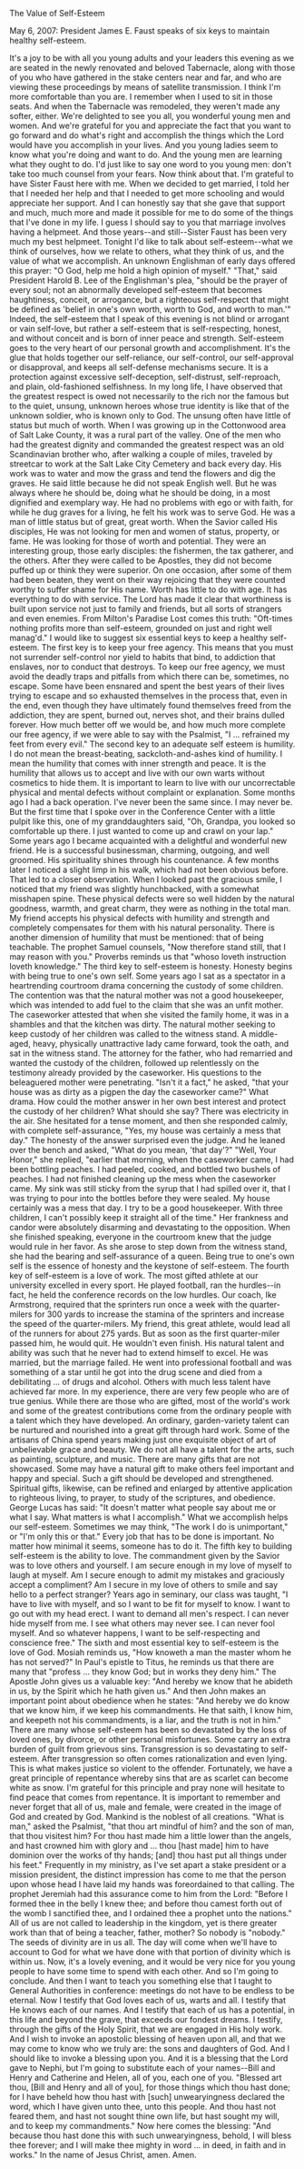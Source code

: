 The Value of Self-Esteem 

May 6, 2007: President James E. Faust speaks of six keys to maintain healthy self-esteem. 

It's a joy to be with all you young adults and your leaders this evening as we are seated in the newly renovated and beloved Tabernacle, along with those of you who have gathered in the stake centers near and far, and who are viewing these proceedings by means of satellite transmission.
I think I'm more comfortable than you are.
I remember when I used to sit in those seats.
And when the Tabernacle was remodeled, they weren't made any softer, either.
We're delighted to see you all, you wonderful young men and women. And we're grateful for you and appreciate the fact that you want to go forward and do what's right and accomplish the things which the Lord would have you accomplish in your lives. And you young ladies seem to know what you're doing and want to do. And the young men are learning what they ought to do.
I'd just like to say one word to you young men: don't take too much counsel from your fears. Now think about that.
I'm grateful to have Sister Faust here with me.
When we decided to get married, I told her that I needed her help and that I needed to get more schooling and would appreciate her support.
And I can honestly say that she gave that support and much, much more and made it possible for me to do some of the things that I've done in my life.
I guess I should say to you that marriage involves having a helpmeet. And those years--and still--Sister Faust has been very much my best helpmeet.
Tonight I'd like to talk about self-esteem--what we think of ourselves, how we relate to others, what they think of us, and the value of what we accomplish. An unknown Englishman of early days offered this prayer: "O God, help me hold a high opinion of myself." "That," said President Harold B. Lee of the Englishman's plea, "should be the prayer of every soul; not an abnormally developed self-esteem that becomes haughtiness, conceit, or arrogance, but a righteous self-respect that might be defined as 'belief in one's own worth, worth to God, and worth to man.'" Indeed, the self-esteem that I speak of this evening is not blind or arrogant or vain self-love, but rather a self-esteem that is self-respecting, honest, and without conceit and is born of inner peace and strength. Self-esteem goes to the very heart of our personal growth and accomplishment. It's the glue that holds together our self-reliance, our self-control, our self-approval or disapproval, and keeps all self-defense mechanisms secure. It is a protection against excessive self-deception, self-distrust, self-reproach, and plain, old-fashioned selfishness.
In my long life, I have observed that the greatest respect is owed not necessarily to the rich nor the famous but to the quiet, unsung, unknown heroes whose true identity is like that of the unknown soldier, who is known only to God. The unsung often have little of status but much of worth. When I was growing up in the Cottonwood area of Salt Lake County, it was a rural part of the valley. One of the men who had the greatest dignity and commanded the greatest respect was an old Scandinavian brother who, after walking a couple of miles, traveled by streetcar to work at the Salt Lake City Cemetery and back every day. His work was to water and mow the grass and tend the flowers and dig the graves. He said little because he did not speak English well. But he was always where he should be, doing what he should be doing, in a most dignified and exemplary way. He had no problems with ego or with faith, for while he dug graves for a living, he felt his work was to serve God. He was a man of little status but of great, great worth. When the Savior called His disciples, He was not looking for men and women of status, property, or fame. He was looking for those of worth and potential. They were an interesting group, those early disciples: the fishermen, the tax gatherer, and the others. After they were called to be Apostles, they did not become puffed up or think they were superior. On one occasion, after some of them had been beaten, they went on their way rejoicing that they were counted worthy to suffer shame for His name. Worth has little to do with age. It has everything to do with service. The Lord has made it clear that worthiness is built upon service not just to family and friends, but all sorts of strangers and even enemies. From Milton's Paradise Lost comes this truth: "Oft-times nothing profits more than self-esteem, grounded on just and right well manag'd." I would like to suggest six essential keys to keep a healthy self-esteem. The first key is to keep your free agency. This means that you must not surrender self-control nor yield to habits that bind, to addiction that enslaves, nor to conduct that destroys.
To keep our free agency, we must avoid the deadly traps and pitfalls from which there can be, sometimes, no escape. Some have been ensnared and spent the best years of their lives trying to escape and so exhausted themselves in the process that, even in the end, even though they have ultimately found themselves freed from the addiction, they are spent, burned out, nerves shot, and their brains dulled forever. How much better off we would be, and how much more complete our free agency, if we were able to say with the Psalmist, "I ... refrained my feet from every evil." The second key to an adequate self esteem is humility. I do not mean the breast-beating, sackcloth-and-ashes kind of humility. I mean the humility that comes with inner strength and peace. It is the humility that allows us to accept and live with our own warts without cosmetics to hide them. It is important to learn to live with our uncorrectable physical and mental defects without complaint or explanation. Some months ago I had a back operation. I've never been the same since. I may never be. But the first time that I spoke over in the Conference Center with a little pulpit like this, one of my granddaughters said, "Oh, Grandpa, you looked so comfortable up there.
I just wanted to come up and crawl on your lap." Some years ago I became acquainted with a delightful and wonderful new friend. He is a successful businessman, charming, outgoing, and well groomed. His spirituality shines through his countenance. A few months later I noticed a slight limp in his walk, which had not been obvious before. That led to a closer observation. When I looked past the gracious smile, I noticed that my friend was slightly hunchbacked, with a somewhat misshapen spine. These physical defects were so well hidden by the natural goodness, warmth, and great charm, they were as nothing in the total man. My friend accepts his physical defects with humility and strength and completely compensates for them with his natural personality.
There is another dimension of humility that must be mentioned: that of being teachable. The prophet Samuel counsels, "Now therefore stand still, that I may reason with you." Proverbs reminds us that "whoso loveth instruction loveth knowledge." The third key to self-esteem is honesty. Honesty begins with being true to one's own self. Some years ago I sat as a spectator in a heartrending courtroom drama concerning the custody of some children. The contention was that the natural mother was not a good housekeeper, which was intended to add fuel to the claim that she was an unfit mother. The caseworker attested that when she visited the family home, it was in a shambles and that the kitchen was dirty. The natural mother seeking to keep custody of her children was called to the witness stand. A middle-aged, heavy, physically unattractive lady came forward, took the oath, and sat in the witness stand. The attorney for the father, who had remarried and wanted the custody of the children, followed up relentlessly on the testimony already provided by the caseworker. His questions to the beleaguered mother were penetrating. "Isn't it a fact," he asked, "that your house was as dirty as a pigpen the day the caseworker came?" What drama. How could the mother answer in her own best interest and protect the custody of her children? What should she say? There was electricity in the air. She hesitated for a tense moment, and then she responded calmly, with complete self-assurance, "Yes, my house was certainly a mess that day." The honesty of the answer surprised even the judge. And he leaned over the bench and asked, "What do you mean, 'that day'?" "Well, Your Honor," she replied, "earlier that morning, when the caseworker came, I had been bottling peaches. I had peeled, cooked, and bottled two bushels of peaches. I had not finished cleaning up the mess when the caseworker came. My sink was still sticky from the syrup that I had spilled over it, that I was trying to pour into the bottles before they were sealed. My house certainly was a mess that day. I try to be a good housekeeper. With three children, I can't possibly keep it straight all of the time." Her frankness and candor were absolutely disarming and devastating to the opposition. When she finished speaking, everyone in the courtroom knew that the judge would rule in her favor. As she arose to step down from the witness stand, she had the bearing and self-assurance of a queen. Being true to one's own self is the essence of honesty and the keystone of self-esteem. The fourth key of self-esteem is a love of work. The most gifted athlete at our university excelled in every sport. He played football, ran the hurdles--in fact, he held the conference records on the low hurdles. Our coach, Ike Armstrong, required that the sprinters run once a week with the quarter-milers for 300 yards to increase the stamina of the sprinters and increase the speed of the quarter-milers. My friend, this great athlete, would lead all of the runners for about 275 yards. But as soon as the first quarter-miler passed him, he would quit. He wouldn't even finish. His natural talent and ability was such that he never had to extend himself to excel. He was married, but the marriage failed. He went into professional football and was something of a star until he got into the drug scene and died from a debilitating ... of drugs and alcohol. Others with much less talent have achieved far more. In my experience, there are very few people who are of true genius. While there are those who are gifted, most of the world's work and some of the greatest contributions come from the ordinary people with a talent which they have developed. An ordinary, garden-variety talent can be nurtured and nourished into a great gift through hard work. Some of the artisans of China spend years making just one exquisite object of art of unbelievable grace and beauty. We do not all have a talent for the arts, such as painting, sculpture, and music. There are many gifts that are not showcased. Some may have a natural gift to make others feel important and happy and special. Such a gift should be developed and strengthened. Spiritual gifts, likewise, can be refined and enlarged by attentive application to righteous living, to prayer, to study of the scriptures, and obedience.
George Lucas has said: "It doesn't matter what people say about me or what I say. What matters is what I accomplish." What we accomplish helps our self-esteem. Sometimes we may think, "The work I do is unimportant," or "I'm only this or that." Every job that has to be done is important. No matter how minimal it seems, someone has to do it. The fifth key to building self-esteem is the ability to love. The commandment given by the Savior was to love others and yourself. I am secure enough in my love of myself to laugh at myself. Am I secure enough to admit my mistakes and graciously accept a compliment? Am I secure in my love of others to smile and say hello to a perfect stranger? Years ago in seminary, our class was taught, "I have to live with myself, and so I want to be fit for myself to know. I want to go out with my head erect. I want to demand all men's respect. I can never hide myself from me. I see what others may never see. I can never fool myself. And so whatever happens, I want to be self-respecting and conscience free." The sixth and most essential key to self-esteem is the love of God. Mosiah reminds us, "How knoweth a man the master whom he has not served?" In Paul's epistle to Titus, he reminds us that there are many that "profess ... they know God; but in works they deny him." The Apostle John gives us a valuable key: "And hereby we know that he abideth in us, by the Spirit which he hath given us." And then John makes an important point about obedience when he states: "And hereby we do know that we know him, if we keep his commandments. He that saith, I know him, and keepeth not his commandments, is a liar, and the truth is not in him." There are many whose self-esteem has been so devastated by the loss of loved ones, by divorce, or other personal misfortunes. Some carry an extra burden of guilt from grievous sins. Transgression is so devastating to self-esteem. After transgression so often comes rationalization and even lying. This is what makes justice so violent to the offender. Fortunately, we have a great principle of repentance whereby sins that are as scarlet can become white as snow. I'm grateful for this principle and pray none will hesitate to find peace that comes from repentance. It is important to remember and never forget that all of us, male and female, were created in the image of God and created by God. Mankind is the noblest of all creations. "What is man," asked the Psalmist, "that thou art mindful of him? and the son of man, that thou visitest him? For thou hast made him a little lower than the angels, and hast crowned him with glory and ... thou [hast made] him to have dominion over the works of thy hands; [and] thou hast put all things under his feet." Frequently in my ministry, as I've set apart a stake president or a mission president, the distinct impression has come to me that the person upon whose head I have laid my hands was foreordained to that calling. The prophet Jeremiah had this assurance come to him from the Lord: "Before I formed thee in the belly I knew thee; and before thou camest forth out of the womb I sanctified thee, and I ordained thee a prophet unto the nations." All of us are not called to leadership in the kingdom, yet is there greater work than that of being a teacher, father, mother? So nobody is "nobody." The seeds of divinity are in us all. The day will come when we'll have to account to God for what we have done with that portion of divinity which is within us. Now, it's a lovely evening, and it would be very nice for you young people to have some time to spend with each other. And so I'm going to conclude.
And then I want to teach you something else that I taught to General Authorities in conference: meetings do not have to be endless to be eternal.
Now I testify that God loves each of us, warts and all.
I testify that He knows each of our names. And I testify that each of us has a potential, in this life and beyond the grave, that exceeds our fondest dreams. I testify, through the gifts of the Holy Spirit, that we are engaged in His holy work. And I wish to invoke an apostolic blessing of heaven upon all, and that we may come to know who we truly are: the sons and daughters of God. And I should like to invoke a blessing upon you.
And it is a blessing that the Lord gave to Nephi, but I'm going to substitute each of your names--Bill and Henry and Catherine and Helen, all of you, each one of you.
"Blessed art thou, [Bill and Henry and all of you], for those things which thou hast done; for I have beheld how thou hast with [such] unwearyingness declared the word, which I have given unto thee, unto this people. And thou hast not feared them, and hast not sought thine own life, but hast sought my will, and to keep my commandments." Now here comes the blessing: "And because thou hast done this with such unwearyingness, behold, I will bless thee forever; and I will make thee mighty in word ... in deed, in faith and in works." In the name of Jesus Christ, amen. Amen.